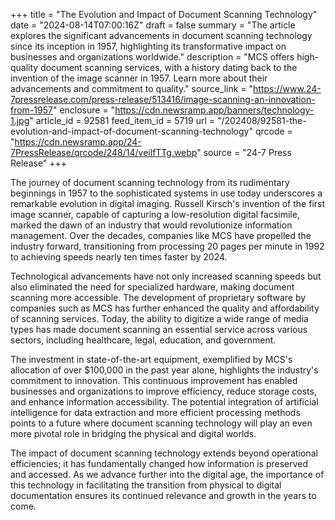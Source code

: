 +++
title = "The Evolution and Impact of Document Scanning Technology"
date = "2024-08-14T07:00:16Z"
draft = false
summary = "The article explores the significant advancements in document scanning technology since its inception in 1957, highlighting its transformative impact on businesses and organizations worldwide."
description = "MCS offers high-quality document scanning services, with a history dating back to the invention of the image scanner in 1957. Learn more about their advancements and commitment to quality."
source_link = "https://www.24-7pressrelease.com/press-release/513416/image-scanning-an-innovation-from-1957"
enclosure = "https://cdn.newsramp.app/banners/technology-1.jpg"
article_id = 92581
feed_item_id = 5719
url = "/202408/92581-the-evolution-and-impact-of-document-scanning-technology"
qrcode = "https://cdn.newsramp.app/24-7PressRelease/qrcode/248/14/veilfTTg.webp"
source = "24-7 Press Release"
+++

<p>The journey of document scanning technology from its rudimentary beginnings in 1957 to the sophisticated systems in use today underscores a remarkable evolution in digital imaging. Russell Kirsch's invention of the first image scanner, capable of capturing a low-resolution digital facsimile, marked the dawn of an industry that would revolutionize information management. Over the decades, companies like MCS have propelled the industry forward, transitioning from processing 20 pages per minute in 1992 to achieving speeds nearly ten times faster by 2024.</p><p>Technological advancements have not only increased scanning speeds but also eliminated the need for specialized hardware, making document scanning more accessible. The development of proprietary software by companies such as MCS has further enhanced the quality and affordability of scanning services. Today, the ability to digitize a wide range of media types has made document scanning an essential service across various sectors, including healthcare, legal, education, and government.</p><p>The investment in state-of-the-art equipment, exemplified by MCS's allocation of over $100,000 in the past year alone, highlights the industry's commitment to innovation. This continuous improvement has enabled businesses and organizations to improve efficiency, reduce storage costs, and enhance information accessibility. The potential integration of artificial intelligence for data extraction and more efficient processing methods points to a future where document scanning technology will play an even more pivotal role in bridging the physical and digital worlds.</p><p>The impact of document scanning technology extends beyond operational efficiencies; it has fundamentally changed how information is preserved and accessed. As we advance further into the digital age, the importance of this technology in facilitating the transition from physical to digital documentation ensures its continued relevance and growth in the years to come.</p>